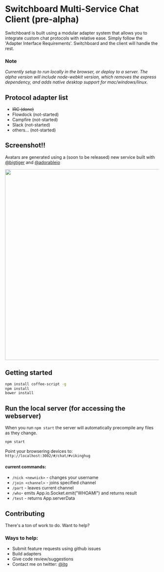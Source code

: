 # Switchboard Multi-Service Chat Client (pre-alpha)

Switchboard is built using a modular adapter system that allows you to integrate custom chat protocols with relative ease. Simply follow the 'Adapter Interface Requirements'. Switchboard and the client will handle the rest.


### Note

*Currently setup to run locally in the browser, or deploy to a server. The alpha version will include node-webkit version, which removes the express dependency, and adds native desktop support for mac/windows/linux.*


## Protocol adapter list

- ~~IRC (done)~~
- Flowdock (not-started)
- Campfire (not-started) 
- Slack (not-started)
- others... (not-started)


## Screenshot!!

Avatars are generated using a (soon to be released) new service built with [@bigtiger](https://github.com/bigtiger) and [@adorableio](https://github.com/adorableio)

<img src="https://cloud.githubusercontent.com/assets/1118006/2958272/de38007c-daa7-11e3-8682-5d72db11be8d.png" width="514" height="625"/>



## Getting started

```bash
npm install coffee-script -g
npm install
bower install
```

## Run the local server (for accessing the webserver)

When you run `npm start` the server will automatically precompile any files as they change.

```bash
npm start
```

Point your browsering devices to: `http://localhost:3002/#/chat/#vikinghug`

#### current commands: 

- `/nick <newnick>` - changes your username
- `/join <channel>` - joins specified channel
- `/part` - leaves current channel
- `/who`- emits App.io.Socket.emit("WHOAMI") and returns result
- `/test` - returns App.serverData


## Contributing

There's a ton of work to do. Want to help?

### Ways to help:

- Submit feature requests using github issues
- Build adapters
- Give code review/suggestions
- Contact me on twitter: [@itg](http://twitter.com/itg)


